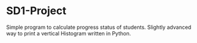# SD1-Project
 Simple program to calculate progress status of students. Slightly advanced way to print a vertical Histogram written in Python.
